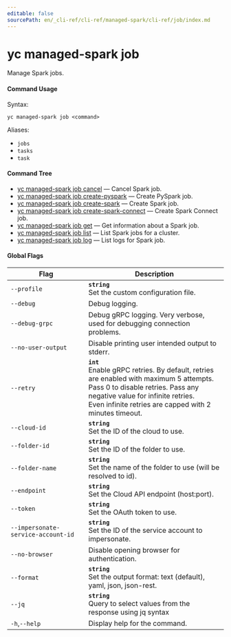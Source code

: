 ```yaml
---
editable: false
sourcePath: en/_cli-ref/cli-ref/managed-spark/cli-ref/job/index.md
---
```


# yc managed-spark job

Manage Spark jobs.

#### Command Usage

Syntax: 

`yc managed-spark job <command>`

Aliases: 

- `jobs`
- `tasks`
- `task`

#### Command Tree

- [yc managed-spark job cancel](cancel.md) — Cancel Spark job.
- [yc managed-spark job create-pyspark](create-pyspark.md) — Create PySpark job.
- [yc managed-spark job create-spark](create-spark.md) — Create Spark job.
- [yc managed-spark job create-spark-connect](create-spark-connect.md) — Create Spark Connect job.
- [yc managed-spark job get](get.md) — Get information about a Spark job.
- [yc managed-spark job list](list.md) — List Spark jobs for a cluster.
- [yc managed-spark job log](log.md) — List logs for Spark job.

#### Global Flags

| Flag | Description |
|----|----|
|`--profile`|<b>`string`</b><br/>Set the custom configuration file.|
|`--debug`|Debug logging.|
|`--debug-grpc`|Debug gRPC logging. Very verbose, used for debugging connection problems.|
|`--no-user-output`|Disable printing user intended output to stderr.|
|`--retry`|<b>`int`</b><br/>Enable gRPC retries. By default, retries are enabled with maximum 5 attempts.<br/>Pass 0 to disable retries. Pass any negative value for infinite retries.<br/>Even infinite retries are capped with 2 minutes timeout.|
|`--cloud-id`|<b>`string`</b><br/>Set the ID of the cloud to use.|
|`--folder-id`|<b>`string`</b><br/>Set the ID of the folder to use.|
|`--folder-name`|<b>`string`</b><br/>Set the name of the folder to use (will be resolved to id).|
|`--endpoint`|<b>`string`</b><br/>Set the Cloud API endpoint (host:port).|
|`--token`|<b>`string`</b><br/>Set the OAuth token to use.|
|`--impersonate-service-account-id`|<b>`string`</b><br/>Set the ID of the service account to impersonate.|
|`--no-browser`|Disable opening browser for authentication.|
|`--format`|<b>`string`</b><br/>Set the output format: text (default), yaml, json, json-rest.|
|`--jq`|<b>`string`</b><br/>Query to select values from the response using jq syntax|
|`-h`,`--help`|Display help for the command.|
